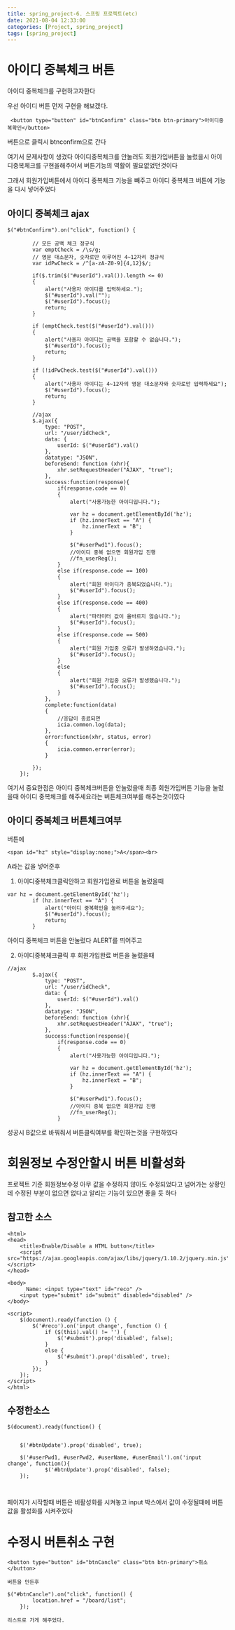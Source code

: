 ```yaml
---
title: spring_project-6. 스프링 프로젝트(etc)
date: 2021-08-04 12:33:00
categories: [Project, spring_project]
tags: [spring_project]
---
```


  
# 아이디 중복체크 버튼

아이디 중복체크를 구현하고자한다

우선 아이디 버튼 먼저 구현을 해보겠다.

```
 <button type="button" id="btnConfirm" class="btn btn-primary">아이디중복확인</button>
```

버튼으로 클릭시 btnconfirm으로 간다




여기서 문제사항이 생겼다
아이디중복체크를 안눌러도 
회원가입버튼을 눌렀을시 아이디중복체크를 구현을해주어서
버튼기능의 역활이 필요없었던것이다


그래서 회원가입버튼에서 아이디 중복체크 기능을 빼주고 
아이디 중복체크 버튼에 기능을 다시 넣어주었다


## 아이디 중복체크 ajax

```
$("#btnConfirm").on("click", function() {
		
		// 모든 공백 체크 정규식
		var emptCheck = /\s/g;
		// 영문 대소문자, 숫자로만 이루어진 4~12자리 정규식
		var idPwCheck = /^[a-zA-Z0-9]{4,12}$/;
				
		if($.trim($("#userId").val()).length <= 0)
		{
			alert("사용자 아이디를 입력하세요.");
			$("#userId").val("");
			$("#userId").focus();
			return;
		}
		
		if (emptCheck.test($("#userId").val())) 
		{
			alert("사용자 아이디는 공백을 포함할 수 없습니다.");
			$("#userId").focus();
			return;
		}
		
		if (!idPwCheck.test($("#userId").val())) 
		{
			alert("사용자 아이디는 4~12자의 영문 대소문자와 숫자로만 입력하세요");
			$("#userId").focus();
			return;
		}
		
		//ajax
		$.ajax({
			type: "POST",
			url: "/user/idCheck",
			data: {
				userId: $("#userId").val()
			},
			datatype: "JSON",
			beforeSend: function (xhr){
				xhr.setRequestHeader("AJAX", "true");
			},
			success:function(response){
				if(response.code == 0)
				{
					alert("사용가능한 아이디입니다.");
					
					var hz = document.getElementById('hz');
					if (hz.innerText == "A") {
				        hz.innerText = "B";  
					}
					
					$("#userPwd1").focus();	
					//아이디 중복 없으면 회원가입 진행
					//fn_userReg();
				}
				else if(response.code == 100)
				{
					alert("회원 아이디가 중복되었습니다.");
					$("#userId").focus();
				}
				else if(response.code == 400)
				{
					alert("파라미터 값이 올바르지 않습니다.");
					$("#userId").focus();
				}
				else if(response.code == 500)
				{
					alert("회원 가입중 오류가 발생하였습니다.");
					$("#userId").focus();
				}
				else
				{
					alert("회원 가입중 오류가 발생했습니다.");
					$("#userId").focus();
				}
			},
			complete:function(data)
			{
				//응답이 종료되면
				icia.common.log(data);
			},
			error:function(xhr, status, error)
			{
				icia.common.error(error);
			}		
		
		});
	});
```


여기서 중요한점은 아이디 중복체크버튼을 안눌렀을때
최종 회원가입버튼 기능을 눌렀을때 아이디 중복체크를 해주세요라는 버튼체크여부를 해주는것이였다


## 아이디 중복체크 버튼체크여부

버튼에 

```
<span id="hz" style="display:none;">A</span><br>
```
A라는 값을 넣어준후

1. 아이디중복체크클릭안하고 회원가입완료 버튼을 눌렀을때

```
var hz = document.getElementById('hz');
		if (hz.innerText == "A") {
			alert("아이디 중복확인을 눌러주세요");
			$("#userId").focus();
			return;
		}
```

아이디 중복체크 버튼을 안눌렀다 ALERT를 띄어주고

2. 아이디중복체크클릭 후 회원가입완료 버튼을 눌렀을때

```
//ajax
		$.ajax({
			type: "POST",
			url: "/user/idCheck",
			data: {
				userId: $("#userId").val()
			},
			datatype: "JSON",
			beforeSend: function (xhr){
				xhr.setRequestHeader("AJAX", "true");
			},
			success:function(response){
				if(response.code == 0)
				{
					alert("사용가능한 아이디입니다.");
					
					var hz = document.getElementById('hz');
					if (hz.innerText == "A") {
				        hz.innerText = "B";  
					}
					
					$("#userPwd1").focus();	
					//아이디 중복 없으면 회원가입 진행
					//fn_userReg();
				}
```

성공시 B값으로 바꿔줘서 버튼클릭여부를 확인하는것을 구현하였다



# 회원정보 수정안할시 버튼 비활성화

프로젝트 기준 회원정보수정
아무 값을 수정하지 않아도 수정되었다고 넘어가는 상황인데 수정된 부분이 없으면 없다고 알리는 기능이 있으면 좋을 듯 하다


## 참고한 소스

```
<html>
<head>
    <title>Enable/Disable a HTML button</title>
    <script src="https://ajax.googleapis.com/ajax/libs/jquery/1.10.2/jquery.min.js"></script>
</head>

<body>
      Name: <input type="text" id="reco" />
    <input type="submit" id="submit" disabled="disabled" />
</body>

<script>
    $(document).ready(function () {
        $('#reco').on('input change', function () {
            if ($(this).val() != '') {
                $('#submit').prop('disabled', false);
            }
            else {
                $('#submit').prop('disabled', true);
            }
        });
    });
</script>
</html>
```




## 수정한소스

```
$(document).ready(function() {


	$('#btnUpdate').prop('disabled', true);

	$('#userPwd1, #userPwd2, #userName, #userEmail').on('input change', function(){
			$('#btnUpdate').prop('disabled', false);
	});
  
  
```

페이지가 시작할때 버튼은 비활성화를 시켜놓고
input 박스에서 값이 수정될때에 버튼값을 활성화를 시켜주었다



# 수정시 버튼취소 구현

```
<button type="button" id="btnCancle" class="btn btn-primary">취소</button>

버튼을 만든후

$("#btnCancle").on("click", function() {
		location.href = "/board/list";
	});
  
리스트로 가게 해주었다.
  
```













